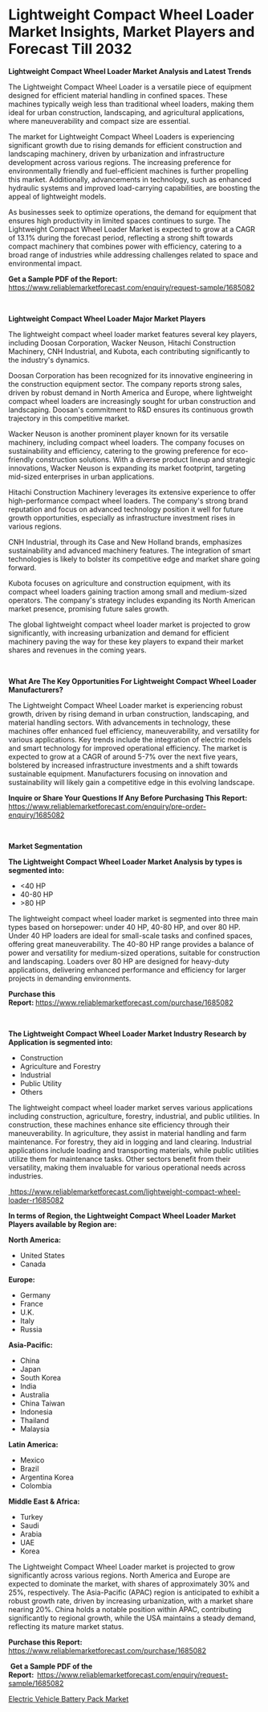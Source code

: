 <p><h1>Lightweight Compact Wheel Loader Market Insights, Market Players and Forecast Till 2032</h1></p><p><strong>Lightweight Compact Wheel Loader Market Analysis and Latest Trends</strong></p>
<p><p>The Lightweight Compact Wheel Loader is a versatile piece of equipment designed for efficient material handling in confined spaces. These machines typically weigh less than traditional wheel loaders, making them ideal for urban construction, landscaping, and agricultural applications, where maneuverability and compact size are essential. </p><p>The market for Lightweight Compact Wheel Loaders is experiencing significant growth due to rising demands for efficient construction and landscaping machinery, driven by urbanization and infrastructure development across various regions. The increasing preference for environmentally friendly and fuel-efficient machines is further propelling this market. Additionally, advancements in technology, such as enhanced hydraulic systems and improved load-carrying capabilities, are boosting the appeal of lightweight models.</p><p>As businesses seek to optimize operations, the demand for equipment that ensures high productivity in limited spaces continues to surge. The Lightweight Compact Wheel Loader Market is expected to grow at a CAGR of 13.1% during the forecast period, reflecting a strong shift towards compact machinery that combines power with efficiency, catering to a broad range of industries while addressing challenges related to space and environmental impact.</p></p>
<p><strong>Get a Sample PDF of the Report:&nbsp;</strong> <a href="https://www.reliablemarketforecast.com/enquiry/request-sample/1685082?utm_campaign=3049&utm_medium=2&utm_source=Github&utm_content=ia&utm_term=30032025&utm_id=lightweight-compact-wheel-loader">https://www.reliablemarketforecast.com/enquiry/request-sample/1685082</a></p>
<p>&nbsp;</p>
<p><strong>Lightweight Compact Wheel Loader Major Market Players</strong></p>
<p><p>The lightweight compact wheel loader market features several key players, including Doosan Corporation, Wacker Neuson, Hitachi Construction Machinery, CNH Industrial, and Kubota, each contributing significantly to the industry's dynamics.</p><p>Doosan Corporation has been recognized for its innovative engineering in the construction equipment sector. The company reports strong sales, driven by robust demand in North America and Europe, where lightweight compact wheel loaders are increasingly sought for urban construction and landscaping. Doosan's commitment to R&D ensures its continuous growth trajectory in this competitive market.</p><p>Wacker Neuson is another prominent player known for its versatile machinery, including compact wheel loaders. The company focuses on sustainability and efficiency, catering to the growing preference for eco-friendly construction solutions. With a diverse product lineup and strategic innovations, Wacker Neuson is expanding its market footprint, targeting mid-sized enterprises in urban applications.</p><p>Hitachi Construction Machinery leverages its extensive experience to offer high-performance compact wheel loaders. The company's strong brand reputation and focus on advanced technology position it well for future growth opportunities, especially as infrastructure investment rises in various regions. </p><p>CNH Industrial, through its Case and New Holland brands, emphasizes sustainability and advanced machinery features. The integration of smart technologies is likely to bolster its competitive edge and market share going forward.</p><p>Kubota focuses on agriculture and construction equipment, with its compact wheel loaders gaining traction among small and medium-sized operators. The company's strategy includes expanding its North American market presence, promising future sales growth.</p><p>The global lightweight compact wheel loader market is projected to grow significantly, with increasing urbanization and demand for efficient machinery paving the way for these key players to expand their market shares and revenues in the coming years.</p></p>
<p>&nbsp;</p>
<p><strong>What Are The Key Opportunities For Lightweight Compact Wheel Loader Manufacturers?</strong></p>
<p><p>The Lightweight Compact Wheel Loader market is experiencing robust growth, driven by rising demand in urban construction, landscaping, and material handling sectors. With advancements in technology, these machines offer enhanced fuel efficiency, maneuverability, and versatility for various applications. Key trends include the integration of electric models and smart technology for improved operational efficiency. The market is expected to grow at a CAGR of around 5-7% over the next five years, bolstered by increased infrastructure investments and a shift towards sustainable equipment. Manufacturers focusing on innovation and sustainability will likely gain a competitive edge in this evolving landscape.</p></p>
<p><strong>Inquire or Share Your Questions If Any Before Purchasing This Report:</strong> <a href="https://www.reliablemarketforecast.com/enquiry/pre-order-enquiry/1685082?utm_campaign=3049&utm_medium=2&utm_source=Github&utm_content=ia&utm_term=30032025&utm_id=lightweight-compact-wheel-loader">https://www.reliablemarketforecast.com/enquiry/pre-order-enquiry/1685082</a></p>
<p>&nbsp;</p>
<p><strong>Market Segmentation</strong></p>
<p><strong>The Lightweight Compact Wheel Loader Market Analysis by types is segmented into:</strong></p>
<p><ul><li><40 HP</li><li>40-80 HP</li><li>>80 HP</li></ul></p>
<p><p>The lightweight compact wheel loader market is segmented into three main types based on horsepower: under 40 HP, 40-80 HP, and over 80 HP. Under 40 HP loaders are ideal for small-scale tasks and confined spaces, offering great maneuverability. The 40-80 HP range provides a balance of power and versatility for medium-sized operations, suitable for construction and landscaping. Loaders over 80 HP are designed for heavy-duty applications, delivering enhanced performance and efficiency for larger projects in demanding environments.</p></p>
<p><strong>Purchase this Report:&nbsp;</strong><a href="https://www.reliablemarketforecast.com/purchase/1685082?utm_campaign=3049&utm_medium=2&utm_source=Github&utm_content=ia&utm_term=30032025&utm_id=lightweight-compact-wheel-loader">https://www.reliablemarketforecast.com/purchase/1685082</a></p>
<p>&nbsp;</p>
<p><strong>The Lightweight Compact Wheel Loader Market Industry Research by Application is segmented into:</strong></p>
<p><ul><li>Construction</li><li>Agriculture and Forestry</li><li>Industrial</li><li>Public Utility</li><li>Others</li></ul></p>
<p><p>The lightweight compact wheel loader market serves various applications including construction, agriculture, forestry, industrial, and public utilities. In construction, these machines enhance site efficiency through their maneuverability. In agriculture, they assist in material handling and farm maintenance. For forestry, they aid in logging and land clearing. Industrial applications include loading and transporting materials, while public utilities utilize them for maintenance tasks. Other sectors benefit from their versatility, making them invaluable for various operational needs across industries.</p></p>
<p><a href="https://www.reliablemarketforecast.com/lightweight-compact-wheel-loader-r1685082?utm_campaign=3049&utm_medium=2&utm_source=Github&utm_content=ia&utm_term=30032025&utm_id=lightweight-compact-wheel-loader">&nbsp;https://www.reliablemarketforecast.com/lightweight-compact-wheel-loader-r1685082</a></p>
<p><strong>In terms of Region, the Lightweight Compact Wheel Loader Market Players available by Region are:</strong></p>
<p>
    <p> <strong> North America: </strong>
        <ul>
            <li>United States</li>
            <li>Canada</li>
        </ul>
        </p> 
    <p> <strong> Europe: </strong>
        <ul>
            <li>Germany</li>
            <li>France</li>
            <li>U.K.</li>
            <li>Italy</li>
            <li>Russia</li>
        </ul>
        </p> 
    <p> <strong> Asia-Pacific: </strong>
        <ul>
            <li>China</li>
            <li>Japan</li>
            <li>South Korea</li>
            <li>India</li>
            <li>Australia</li>
            <li>China Taiwan</li>
            <li>Indonesia</li>
            <li>Thailand</li>
            <li>Malaysia</li>
        </ul>
        </p> 
    <p> <strong> Latin America: </strong>
        <ul>
            <li>Mexico</li>
            <li>Brazil</li>
            <li>Argentina Korea</li>
            <li>Colombia</li>
        </ul>
        </p> 
    <p> <strong> Middle East & Africa: </strong>
        <ul>
            <li>Turkey</li>
            <li>Saudi</li>
            <li>Arabia</li>
            <li>UAE</li>
            <li>Korea</li>
        </ul>
    </p>
    </p>
<p><p>The Lightweight Compact Wheel Loader market is projected to grow significantly across various regions. North America and Europe are expected to dominate the market, with shares of approximately 30% and 25%, respectively. The Asia-Pacific (APAC) region is anticipated to exhibit a robust growth rate, driven by increasing urbanization, with a market share nearing 20%. China holds a notable position within APAC, contributing significantly to regional growth, while the USA maintains a steady demand, reflecting its mature market status.</p></p>
<p><strong>Purchase this Report: </strong><a href="https://www.reliablemarketforecast.com/purchase/1685082?utm_campaign=3049&utm_medium=2&utm_source=Github&utm_content=ia&utm_term=30032025&utm_id=lightweight-compact-wheel-loader">https://www.reliablemarketforecast.com/purchase/1685082</a></p>
<p>&nbsp;<strong>Get a Sample PDF of the Report:&nbsp;&nbsp;</strong><a href="https://www.reliablemarketforecast.com/enquiry/request-sample/1685082?utm_campaign=3049&utm_medium=2&utm_source=Github&utm_content=ia&utm_term=30032025&utm_id=lightweight-compact-wheel-loader">https://www.reliablemarketforecast.com/enquiry/request-sample/1685082</a></p>
<p><strong></strong></p>
<p><p><a href="https://github.com/muhjanaidu/Market-Research-Report-List-1/blob/main/electric-vehicle-battery-pack-market.md?utm_campaign=3049&utm_medium=2&utm_source=Github&utm_content=ia&utm_term=30032025&utm_id=lightweight-compact-wheel-loader">Electric Vehicle Battery Pack Market</a></p></p>